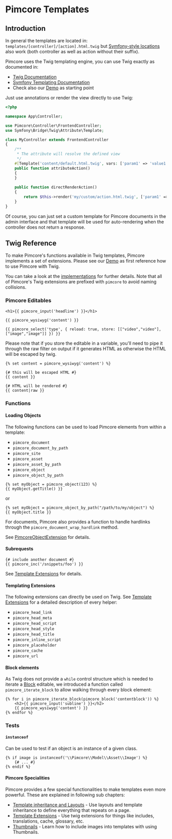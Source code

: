 # Pimcore Templates

## Introduction

In general the templates are located in: `templates/[controller]/[action].html.twig` 
but [Symfony-style locations](https://symfony.com/doc/4.4/best_practices.html#use-the-default-directory-structure) also work (both controller as well as action without their suffix).  

Pimcore uses the Twig templating engine, you can use Twig exactly as documented in:

* [Twig Documentation](https://twig.symfony.com/doc/3.x/)
* [Symfony Templating Documentation](https://symfony.com/doc/current/templating.html)
* Check also our [Demo](https://github.com/pimcore/demo) as starting point

Just use annotations or render the view directly to use Twig:

```php
<?php

namespace App\Controller;

use Pimcore\Controller\FrontendController;
use Symfony\Bridge\Twig\Attribute\Template;

class MyController extends FrontendController
{
    /**
     * The attribute will resolve the defined view
     */
    #[Template('content/default.html.twig', vars: ['param1' => 'value1'])]
    public function attributeAction()
    {   
    }
    
    public function directRenderAction()
    {
        return $this->render('my/custom/action.html.twig', ['param1' => 'value1']);
    }
}
```

Of course, you can just set a custom template for Pimcore documents in the admin interface and that
template will be used for auto-rendering when the controller does not return a response.


## Twig Reference

To make Pimcore's functions available in Twig templates, Pimcore implements a set of extensions. Please see our [Demo](https://github.com/pimcore/demo)
as first reference how to use Pimcore with Twig. 

You can take a look at the [implementations](https://github.com/pimcore/pimcore/tree/11.x/pimcore/lib/Pimcore/Twig)
for further details. Note that all of Pimcore's Twig extensions are prefixed with `pimcore` to avoid naming collisions.

### Pimcore Editables

```twig
<h1>{{ pimcore_input('headline') }}</h1>

{{ pimcore_wysiwyg('content') }}

{{ pimcore_select('type', { reload: true, store: [["video","video"], ["image","image"]] }) }}
```

Please note that if you store the editable in a variable, you'll need to pipe it through the raw filter on output if it
generates HTML as otherwise the HTML will be escaped by twig.

```twig
{% set content = pimcore_wysiwyg('content') %}

{# this will be escaped HTML #}
{{ content }}

{# HTML will be rendered #}
{{ content|raw }}
```

### Functions

#### Loading Objects

The following functions can be used to load Pimcore elements from within a template:

* `pimcore_document`
* `pimcore_document_by_path`
* `pimcore_site`
* `pimcore_asset`
* `pimcore_asset_by_path`
* `pimcore_object`
* `pimcore_object_by_path`

```twig
{% set myObject = pimcore_object(123) %}
{{ myObject.getTitle() }}
```
or
```twig
{% set myObject = pimcore_object_by_path("/path/to/my/object") %}
{{ myObject.title }}
```

For documents, Pimcore also provides a function to handle hardlinks through the `pimcore_document_wrap_hardlink` method.

See [PimcoreObjectExtension](https://github.com/pimcore/pimcore/blob/11.x/lib/Twig/Extension/PimcoreObjectExtension.php)
for details.


#### Subrequests

```twig
{# include another document #}
{{ pimcore_inc('/snippets/foo') }}
```

See [Template Extensions](./02_Template_Extensions/README.md) for details.


#### Templating Extensions

The following extensions can directly be used on Twig. See [Template Extensions](./02_Template_Extensions/README.md) for a 
detailed description of every helper:

* `pimcore_head_link`
* `pimcore_head_meta`
* `pimcore_head_script`
* `pimcore_head_style`
* `pimcore_head_title`
* `pimcore_inline_script`
* `pimcore_placeholder`
* `pimcore_cache`
* `pimcore_url`


#### Block elements

As Twig does not provide a `while` control structure which is needed to iterate a [Block](../../03_Documents/01_Editables/06_Block.md)
editable, we introduced a function called `pimcore_iterate_block` to allow walking through every block element:

```twig
{% for i in pimcore_iterate_block(pimcore_block('contentblock')) %}
    <h2>{{ pimcore_input('subline') }}</h2>
    {{ pimcore_wysiwyg('content') }}
{% endfor %}
```

### Tests

#### `instanceof`

Can be used to test if an object is an instance of a given class.

```twig
{% if image is instanceof('\\Pimcore\\Model\\Asset\\Image') %}
    {# ... #}
{% endif %}
```

####  Pimcore Specialities

Pimcore provides a few special functionalities to make templates even more powerful. 
These are explained in following sub chapters:

* [Template inheritance and Layouts](./01_Layouts.md) - Use layouts and template inheritance to define everything that repeats on a page. 
* [Template Extensions](./02_Template_Extensions/README.md) - Use twig extensions for things like includes, translations, cache, glossary, etc.
* [Thumbnails](./04_Thumbnails.md) - Learn how to include images into templates with using Thumbnails.
